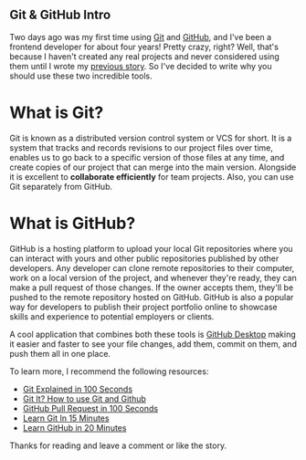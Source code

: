 ## Git & GitHub Intro

Two days ago was my first time using [Git](https://git-scm.com) and  [GitHub](https://github.com), and I've been a frontend developer for about four years! Pretty crazy, right? Well, that's because I haven't created any real projects and never considered using them until I wrote my [previous story](https://jacobsheep.hashnode.dev/build-a-journal-app-w-vanilla-js-cked9ls8o01bfsgs1dga7eabc). So I've decided to write why you should use these two incredible tools.

# What is Git?

Git is known as a distributed version control system or VCS for short. It is a system that tracks and records revisions to our project files over time, enables us to go back to a specific version of those files at any time, and create copies of our project that can merge into the main version. Alongside it is excellent to **collaborate efficiently** for team projects. Also, you can use Git separately from GitHub. 

# What is GitHub?

GitHub is a hosting platform to upload your local Git repositories where you can interact with yours and other public repositories published by other developers. Any developer can clone remote repositories to their computer, work on a local version of the project, and whenever they're ready, they can make a pull request of those changes. If the owner accepts them, they'll be pushed to the remote repository hosted on GitHub. GitHub is also a popular way for developers to publish their project portfolio online to showcase skills and experience to potential employers or clients.

A cool application that combines both these tools is [GitHub Desktop](https://desktop.github.com) making it easier and faster to see your file changes, add them, commit on them, and push them all in one place.

To learn more, I recommend the following resources:
- [Git Explained in 100 Seconds](https://www.youtube.com/watch?v=hwP7WQkmECE)
- [Git It? How to use Git and Github](https://www.youtube.com/watch?v=HkdAHXoRtos)
- [GitHub Pull Request in 100 Seconds](https://www.youtube.com/watch?v=8lGpZkjnkt4)
- [Learn Git In 15 Minutes](https://www.youtube.com/watch?v=USjZcfj8yxE&t)
- [Learn GitHub in 20 Minutes](https://www.youtube.com/watch?v=nhNq2kIvi9s&t=1s)

Thanks for reading and leave a comment or like the story.